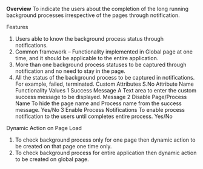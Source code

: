 **Overview** 
To indicate the users about the completion of the long running background processes irrespective of the pages through notification. 

Features 
1.	Users able to know the background process status through notifications.
2.	Common framework – Functionality implemented in Global page at one time, and it should be applicable to the entire application.
3.	More than one background process statuses to be captured through notification and no need to stay in the page. 
4.	All the status of the background process to be captured in notifications. For example, failed, terminated.
Custom Attributes 
S.No	Attribute Name	Functionality	Values
1	Success Message
A Text area to enter the custom success message to be displayed. 	Message
2	Disable Page/Process Name
To hide the page name and Process name from the success message.	Yes/No
3	Enable Process Notifications
To enable process notification to the users until completes entire process.	Yes/No

Dynamic Action on Page Load 
1.	To check background process only for one page then dynamic action to be created on that page one time only. 
2.	To check background process for entire application then dynamic action to be created on global page.

